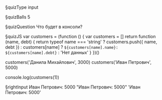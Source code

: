 §quizType
input

§quizBalls
5


§quizQuestion
Что будет в консоли?



§quizJS
var customers = (function () {
  var customers = []
  return function (name, debt) {
    return typeof name === 'string'
      ? customers.push({ name, debt })
      : customers[name]
        ? `${customers[name].name}: ${customers[name].debt}`
        : 'Нет данных'
    }
})()

customers('Данила Михайлович', 3000)
customers('Иван Петрович', 5000)

console.log(customers(1))


§rightInput
Иван Петрович: 5000
"Иван Петрович: 5000"
'Иван Петрович: 5000'
